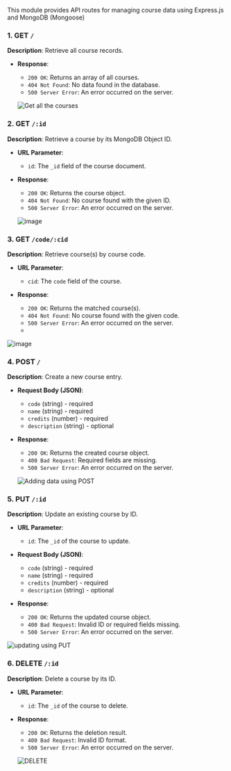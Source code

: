 


This module provides API routes for managing course data using Express.js and MongoDB (Mongoose)

### 1. GET `/`

**Description**: Retrieve all course records.

- **Response**:
  - `200 OK`: Returns an array of all courses.
  - `404 Not Found`: No data found in the database.
  - `500 Server Error`: An error occurred on the server.
 
  ![Get all the courses](https://github.com/user-attachments/assets/357bc184-db5f-4e78-97a6-b79863a4e41a)


### 2. GET `/:id`

**Description**: Retrieve a course by its MongoDB Object ID.

- **URL Parameter**:
  - `id`: The `_id` field of the course document.

- **Response**:
  - `200 OK`: Returns the course object.
  - `404 Not Found`: No course found with the given ID.
  - `500 Server Error`: An error occurred on the server.
 
  ![image](https://github.com/user-attachments/assets/ec276644-249b-4f4c-8756-c441feaab1dc)


### 3. GET `/code/:cid`

**Description**: Retrieve course(s) by course code.

- **URL Parameter**:
  - `cid`: The `code` field of the course.

- **Response**:
  - `200 OK`: Returns the matched course(s).
  - `404 Not Found`: No course found with the given code.
  - `500 Server Error`: An error occurred on the server.
  - 
![image](https://github.com/user-attachments/assets/db72806b-95f2-4d62-b9dc-2ff132275c96)


### 4. POST `/`

**Description**: Create a new course entry.

- **Request Body (JSON)**:
  - `code` (string) - required
  - `name` (string) - required
  - `credits` (number) - required
  - `description` (string) - optional

- **Response**:
  - `200 OK`: Returns the created course object.
  - `400 Bad Request`: Required fields are missing.
  - `500 Server Error`: An error occurred on the server.
 
  ![Adding data using POST](https://github.com/user-attachments/assets/711679e5-42d0-43ea-85c6-a54237cd8b56)


### 5. PUT `/:id`

**Description**: Update an existing course by ID.

- **URL Parameter**:
  - `id`: The `_id` of the course to update.

- **Request Body (JSON)**:
  - `code` (string) - required
  - `name` (string) - required
  - `credits` (number) - required
  - `description` (string) - optional

- **Response**:
  - `200 OK`: Returns the updated course object.
  - `400 Bad Request`: Invalid ID or required fields missing.
  - `500 Server Error`: An error occurred on the server.

![updating using PUT](https://github.com/user-attachments/assets/67dff328-c004-4c65-ac75-3fa3c6cbb82b)


### 6. DELETE `/:id`

**Description**: Delete a course by its ID.

- **URL Parameter**:
  - `id`: The `_id` of the course to delete.

- **Response**:
  - `200 OK`: Returns the deletion result.
  - `400 Bad Request`: Invalid ID format.
  - `500 Server Error`: An error occurred on the server.
 
  ![DELETE](https://github.com/user-attachments/assets/d167169d-e646-4e0a-b84a-85182d79c66e)

